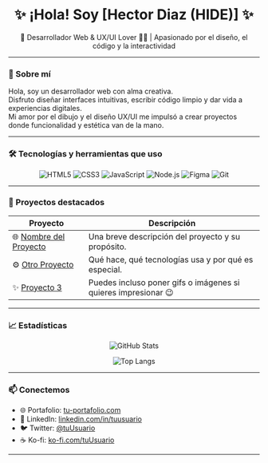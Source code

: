 <h1 align="center">✨ ¡Hola! Soy [Hector Diaz (HIDE)] ✨</h1>
<p align="center">🎨 Desarrollador Web & UX/UI Lover 👨‍💻 | Apasionado por el diseño, el código y la interactividad</p>

---

### 🧠 Sobre mí

Hola, soy un desarrollador web con alma creativa.  
Disfruto diseñar interfaces intuitivas, escribir código limpio y dar vida a experiencias digitales.  
Mi amor por el dibujo y el diseño UX/UI me impulsó a crear proyectos donde funcionalidad y estética van de la mano.

---

### 🛠️ Tecnologías y herramientas que uso

<div align="center">

![HTML5](https://img.shields.io/badge/-HTML5-E34F26?logo=html5&logoColor=fff&style=flat)
![CSS3](https://img.shields.io/badge/-CSS3-1572B6?logo=css3&logoColor=fff&style=flat)
![JavaScript](https://img.shields.io/badge/-JavaScript-F7DF1E?logo=javascript&logoColor=000&style=flat)
![Node.js](https://img.shields.io/badge/-Node.js-339933?logo=node.js&logoColor=fff&style=flat)
![Figma](https://img.shields.io/badge/-Figma-F24E1E?logo=figma&logoColor=fff&style=flat)
![Git](https://img.shields.io/badge/-Git-F05032?logo=git&logoColor=fff&style=flat)

</div>

---

### 🚀 Proyectos destacados

| Proyecto | Descripción |
| -------- | ----------- |
| 🌐 [Nombre del Proyecto](#) | Una breve descripción del proyecto y su propósito. |
| ⚙️ [Otro Proyecto](#) | Qué hace, qué tecnologías usa y por qué es especial. |
| ✨ [Proyecto 3](#) | Puedes incluso poner gifs o imágenes si quieres impresionar 😉 |

---

### 📈 Estadísticas

<div align="center">

![GitHub Stats](https://github-readme-stats.vercel.app/api?username=HideAkki&show_icons=true&theme=tokyonight&hide_border=true&hide=prs)

![Top Langs](https://github-readme-stats.vercel.app/api/top-langs/?username=HideAkki&layout=compact&theme=tokyonight&hide_border=true)

</div>

---

### 📫 Conectemos

- 🌐 Portafolio: [tu-portafolio.com](https://tu-portafolio.com)
- 💼 LinkedIn: [linkedin.com/in/tuusuario](https://linkedin.com/in/tuusuario)
- 🐦 Twitter: [@tuUsuario](https://twitter.com/tuUsuario)
- ☕ Ko-fi: [ko-fi.com/tuUsuario](https://ko-fi.com/tuUsuario)

---

